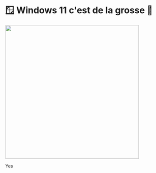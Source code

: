 # 🪟 Windows 11 c'est de la grosse 💩
<!--![windows logo icon](https://cdn.icon-icons.com/icons2/1488/PNG/512/5314-windows_102509.png) -->
<img src="https://cdn.icon-icons.com/icons2/1488/PNG/512/5314-windows_102509.png" width="420">

Yes